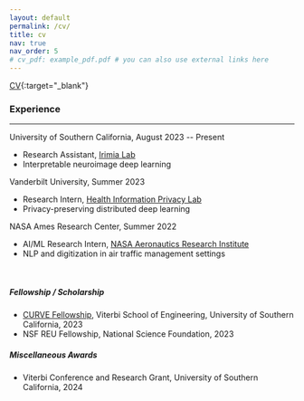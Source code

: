 ```yaml
---
layout: default
permalink: /cv/
title: cv
nav: true
nav_order: 5
# cv_pdf: example_pdf.pdf # you can also use external links here
---
```


[CV](assets/Guo_Kevin_CV){:target="\_blank"}

### Experience

---

University of Southern California, August 2023 -- Present

- Research Assistant, [Irimia Lab](https://gero.usc.edu/labs/irimialab/)
- Interpretable neuroimage deep learning

Vanderbilt University, Summer 2023

- Research Intern, [Health Information Privacy Lab](https://hiplab.mc.vanderbilt.edu)
- Privacy-preserving distributed deep learning

NASA Ames Research Center, Summer 2022

- AI/ML Research Intern, [NASA Aeronautics Research Institute](https://nari.arc.nasa.gov/research-areas)
- NLP and digitization in air traffic management settings

<br>

##### Fellowship / Scholarship

- [CURVE Fellowship](https://viterbiundergrad.usc.edu/research/curve/), Viterbi School of Engineering, University of Southern California, 2023
- NSF REU Fellowship, National Science Foundation, 2023

##### Miscellaneous Awards

- Viterbi Conference and Research Grant, University of Southern California, 2024
